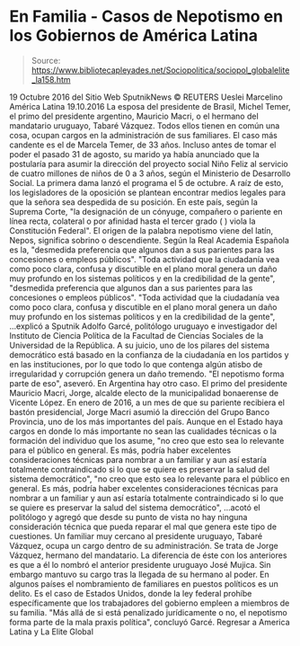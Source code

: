 # En Familia - Casos de Nepotismo en los Gobiernos de América Latina

> Source: https://www.bibliotecapleyades.net/Sociopolitica/sociopol_globalelite_la158.htm

19 Octubre 2016
del Sitio Web SputnikNews
© REUTERS Ueslei Marcelino
América Latina
19.10.2016
La esposa del presidente de Brasil, Michel Temer, el primo del presidente argentino, Mauricio Macri, o el hermano del mandatario uruguayo, Tabaré Vázquez.
Todos ellos tienen en común una cosa, ocupan cargos en la administración de sus familiares. El caso más candente es el de Marcela Temer, de 33 años.
Incluso antes de tomar el poder el pasado 31 de agosto, su marido ya había anunciado que la postularía para asumir la dirección del proyecto social Niño Feliz al servicio de cuatro millones de niños de 0 a 3 años, según el Ministerio de Desarrollo Social.
La primera dama lanzó el programa el 5 de octubre. A raíz de esto, los legisladores de la oposición se plantean encontrar medios legales para que la señora sea despedida de su posición.
En este país, según la Suprema Corte,
"la designación de un cónyuge, compañero o pariente en línea recta, colateral o por afinidad hasta el tercer grado ( ) viola la Constitución Federal".
El origen de la palabra nepotismo viene del latín, Nepos, significa sobrino o descendiente.
Según la Real Academia Española es la,
"desmedida preferencia que algunos dan a sus parientes para las concesiones o empleos públicos". "Toda actividad que la ciudadanía vea como poco clara, confusa y discutible en el plano moral genera un daño muy profundo en los sistemas políticos y en la credibilidad de la gente",
"desmedida preferencia que algunos dan a sus parientes para las concesiones o empleos públicos".
"Toda actividad que la ciudadanía vea como poco clara, confusa y discutible en el plano moral genera un daño muy profundo en los sistemas políticos y en la credibilidad de la gente",
...explicó a Sputnik Adolfo Garcé, politólogo uruguayo e investigador del Instituto de Ciencia Política de la Facultad de Ciencias Sociales de la Universidad de la República.
A su juicio, uno de los pilares del sistema democrático está basado en la confianza de la ciudadanía en los partidos y en las instituciones, por lo que todo lo que contenga algún atisbo de irregularidad y corrupción genera un daño tremendo.
"El nepotismo forma parte de eso", aseveró.
En Argentina hay otro caso.
El primo del presidente Mauricio Macri, Jorge, alcalde electo de la municipalidad bonaerense de Vicente López.
En enero de 2016, a un mes de que su pariente recibiera el bastón presidencial, Jorge Macri asumió la dirección del Grupo Banco Provincia, uno de los más importantes del país.
Aunque en el Estado haya cargos en donde lo más importante no sean las cualidades técnicas o la formación del individuo que los asume,
"no creo que esto sea lo relevante para el público en general. Es más, podría haber excelentes consideraciones técnicas para nombrar a un familiar y aun así estaría totalmente contraindicado si lo que se quiere es preservar la salud del sistema democrático",
"no creo que esto sea lo relevante para el público en general.
Es más, podría haber excelentes consideraciones técnicas para nombrar a un familiar y aun así estaría totalmente contraindicado si lo que se quiere es preservar la salud del sistema democrático",
...acotó el politólogo y agregó que desde su punto de vista no hay ninguna consideración técnica que pueda reparar el mal que genera este tipo de cuestiones.
Un familiar muy cercano al presidente uruguayo, Tabaré Vázquez, ocupa un cargo dentro de su administración.
Se trata de Jorge Vázquez, hermano del mandatario.
La diferencia de éste con los anteriores es que a él lo nombró el anterior presidente uruguayo José Mujica. Sin embargo mantuvo su cargo tras la llegada de su hermano al poder.
En algunos países el nombramiento de familiares en puestos políticos es un delito.
Es el caso de Estados Unidos, donde la ley federal prohíbe específicamente que los trabajadores del gobierno empleen a miembros de su familia.
"Más allá de si está penalizado jurídicamente o no, el nepotismo forma parte de la mala praxis política", concluyó Garcé.
Regresar a America Latina y La Elite Global
